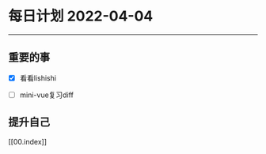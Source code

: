 #  每日计划 2022-04-04
---
## 重要的事
- [x]  看看lishishi
- [ ]  mini-vue复习diff




## 提升自己
  
  



[[00.index]]








